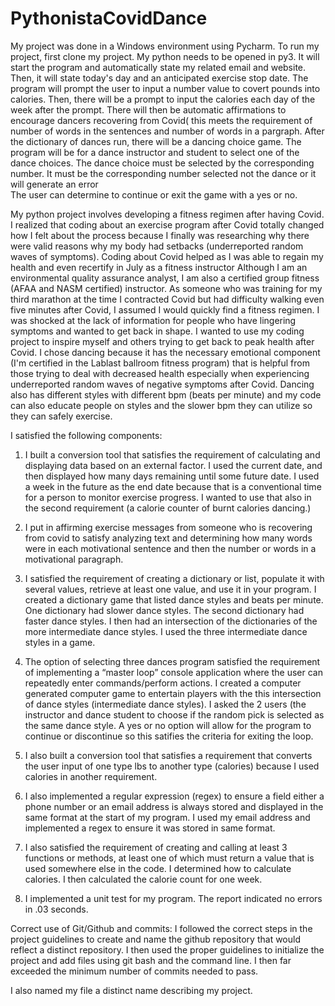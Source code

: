# PythonistaCovidDance

My project was done in a Windows environment using Pycharm. To run my project, first clone my project. My python needs to be opened in py3. It will start the program and automatically state my related email and website.  Then, it will state today's day and an anticipated exercise stop date.   The program will prompt  the user to input a  number value to covert pounds into calories.  Then, there will be a prompt to input  the calories each day of the week after the prompt.  There will then be automatic affirmations to encourage dancers recovering from Covid( this meets the requirement of number of words in the sentences and number of words in a pargraph.   After the dictionary of dances run, there will be a dancing choice game.  The program will be for a dance instructor and student to select one of the dance choices.  The dance choice must be selected by the corresponding number. It must be the corresponding number selected not the dance  or it will generate an error  
The user can determine to continue or exit the game with a yes or no.  

My python project involves developing a fitness regimen after having Covid. I realized that coding about an exercise program after Covid totally changed how I felt about the process because I finally was researching why there were valid reasons why my body had setbacks (underreported random waves of symptoms).  Coding about Covid  helped as I was able to regain my health and even recertify in July as a fitness instructor 
Although I am an environmental quality assurance analyst, I am also a certified group fitness (AFAA and NASM certified) instructor. As someone who was training for my third marathon at the time I contracted Covid  but had difficulty walking even five minutes after Covid, I assumed I would quickly find a fitness regimen. I was shocked at the lack of information for people who have lingering symptoms and wanted to get back in shape. I wanted to use my coding project to inspire myself and others trying to get back to peak health after Covid. I chose dancing because it has the necessary emotional component (I'm certified in the Lablast ballroom fitness program) that is helpful from those trying to deal with decreased health especially when experiencing underreported random waves of negative symptoms after Covid. Dancing also has different styles with different bpm (beats per minute) and my code can also educate people on styles and the slower bpm they can utilize so they can safely exercise. 

I satisfied the following components: 

1. I built a conversion tool that satisfies the requirement of calculating and displaying data based on an external factor. I used the current date, and then displayed how many days remaining until some future date. I used a week in the future as the end date because that is a conventional time for a person to monitor exercise progress. I wanted to use that also in the second requirement (a calorie counter of burnt calories dancing.)


2. I put in affirming exercise messages from someone who is recovering from covid to satisfy analyzing text and determining how many words were in each motivational sentence and then the number or words in a motivational paragraph.


 3. I satisfied the requirement of creating a dictionary or list, populate it with several values, retrieve at least one value, and use it in your program. I created a dictionary game that listed dance styles and beats per minute. One dictionary had slower dance styles. The second dictionary had faster dance styles. I then had an intersection of the dictionaries of the more intermediate dance styles. I used the three intermediate dance styles in a game.


4. The option of selecting three dances program satisfied the requirement of implementing a “master loop” console application where the user can repeatedly enter commands/perform actions. I created a computer generated computer game to entertain players with the this intersection of dance styles (intermediate dance styles). I asked the 2 users (the instructor and dance student to  choose if the random pick is selected as the same dance style. A yes or no option will allow for the program to continue or discontinue so this satifies the criteria for exiting the loop.
  
5.    I also built a conversion tool that satisfies a requirement that converts the user input of one type lbs to another type  (calories) because I used calories in another requirement.

6. I also implemented a regular expression (regex) to ensure a field either a phone number or an email address is always stored and displayed in the same format at the start of my program. I used my email address and implemented a regex to ensure it was stored in same format.

7. I also satisfied the requirement of creating and calling at least 3 functions or methods, at least one of which must return a value that is used somewhere else in the code. I determined how to calculate calories. I then calculated the calorie count for one week.

8.  I implemented a unit test for my program.  The report indicated no errors in .03 seconds.

Correct use of Git/Github and commits: I followed the correct steps in the project guidelines to create and name the github repository that would reflect a distinct repository. I then used the proper guidelines to initialize the project and add files using git bash and the command line. I then far exceeded the minimum number of commits needed to pass.

I also named my file a distinct name describing my project.





